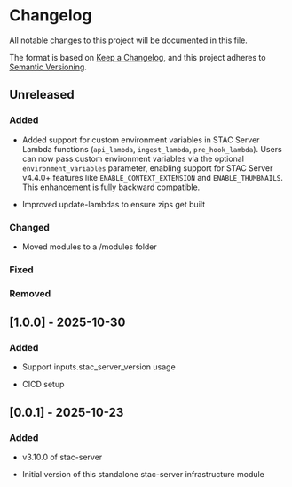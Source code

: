 # Changelog

All notable changes to this project will be documented in this file.

The format is based on [Keep a Changelog](https://keepachangelog.com/en/1.1.0/),
and this project adheres to [Semantic Versioning](http://semver.org/spec/v2.0.0.html).

## Unreleased

### Added

- Added support for custom environment variables in STAC Server Lambda functions (`api_lambda`, `ingest_lambda`,
`pre_hook_lambda`). Users can now pass custom environment variables via the optional `environment_variables`
parameter, enabling support for STAC Server v4.4.0+ features like `ENABLE_CONTEXT_EXTENSION` and
`ENABLE_THUMBNAILS`. This enhancement is fully backward compatible.

- Improved update-lambdas to ensure zips get built

### Changed

- Moved modules to a /modules folder

### Fixed

### Removed




## [1.0.0] - 2025-10-30

### Added

- Support inputs.stac_server_version usage

- CICD setup

## [0.0.1] - 2025-10-23

### Added

- v3.10.0 of stac-server

- Initial version of this standalone stac-server infrastructure module
